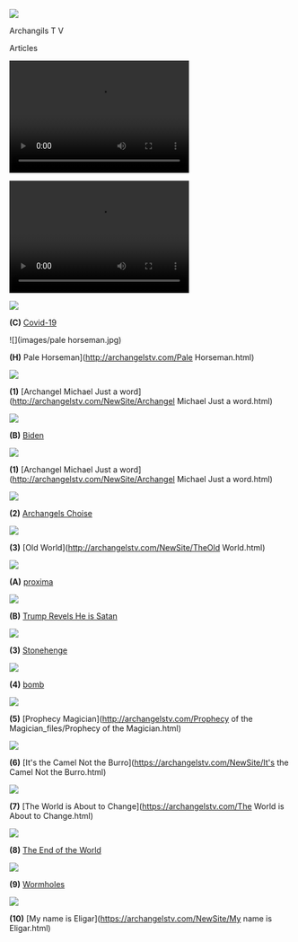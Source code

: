 
![](images/logo_main.png)


Archangils  T V

Articles



<video src="http://kidsbooksandfun.com/Videos/cookiemonster.avi" width="320" height="200" controls preload></video>

<video src="http://kidsbooksandfun.com/Videos/cookiemonster.avi" width="320" height="200" controls preload></video>


![](images/lion9.jpg)

**(C)** [Covid-19](http://archangelstv.com/Covid-19/Covie-19.html)

![](images/pale horseman.jpg)

**(H)** Pale Horseman](http://archangelstv.com/Pale Horseman.html)


![](images/stmich.jpg)

**(1)** [Archangel Michael Just a word](http://archangelstv.com/NewSite/Archangel Michael Just a word.html)

![](images/biden5.jpg)

**(B)** [Biden](http://archangelstv.com/NewSite/Biden.html)

![](images/hourglass2.jpg)

**(1)** [Archangel Michael Just a word](http://archangelstv.com/NewSite/Archangel Michael Just a word.html)

![](images/warren1.jpg)

**(2)** [Archangels Choise](http://archangelstv.com/NewSite/Warren4.html)

![](images/user3_bg.png)

**(3)** [Old World](http://archangelstv.com/NewSite/TheOld World.html)

![](images/proxmi.jpg)

**(A)** [proxima](http://archangelstv.com/NewSite/Proxima.html)

![](images/image001.jpg)

**(B)** [Trump Revels He is Satan](http://archangelstv.com/Satan/Satan.html)

![](images/stone11.jpg)

**(3)** [Stonehenge](http://archangelstv.com/NewSite/Stoneheng/index.html)

![](images/Belicamp4.jpg)    

**(4)** [bomb](http://archangelstv.com/NewSite/bomb/bomb.html)

![](images/belicamp.jpg)

**(5)** [Prophecy Magician](http://archangelstv.com/Prophecy of the Magician_files/Prophecy of the Magician.html)

![](images/camel1.jpg)

**(6)** [It's the Camel Not the Burro](https://archangelstv.com/NewSite/It's the Camel Not the Burro.html)

![](images/user3_bg.png)

**(7)** [The World is About to Change](https://archangelstv.com/The World is About to Change.html)

![](images/end6.jpg)

**(8)** [The End of the World](https://archangelstv.com/ANewSiteFile/TheEndoftheWorld/index.html)

![](images/What-is-a-Wormhole.jpg)
  
**(9)** [Wormholes](http://archangelstv.com/NewSite/Wormholes/index.html)

![](images/8.jpg)

**(10)** [My name is Eligar](https://archangelstv.com/NewSite/My name is Eligar.html)



